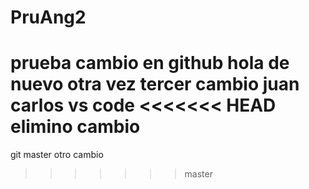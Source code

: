 # PruAng2
prueba
cambio en github hola de nuevo otra vez
tercer cambio juan carlos vs code
<<<<<<< HEAD
elimino cambio
=======
git master
otro cambio
>>>>>>> master
